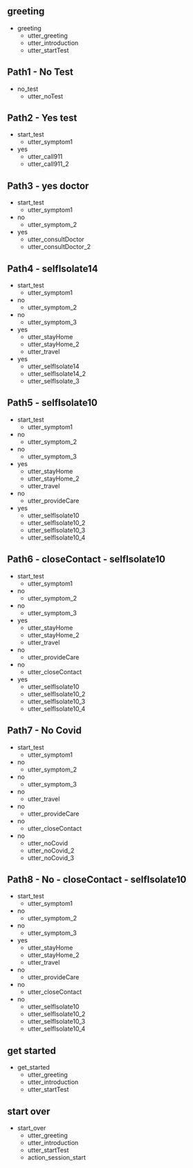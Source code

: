 ## greeting
* greeting
  - utter_greeting
  - utter_introduction
  - utter_startTest

## Path1 - No Test
* no_test
  - utter_noTest

## Path2 - Yes test
* start_test
  - utter_symptom1
* yes
  - utter_call911
  - utter_call911_2

## Path3 - yes doctor
* start_test
  - utter_symptom1
* no
  - utter_symptom_2
* yes
  - utter_consultDoctor
  - utter_consultDoctor_2

## Path4 - selfIsolate14
* start_test
  - utter_symptom1
* no
  - utter_symptom_2
* no
  - utter_symptom_3
* yes 
  - utter_stayHome
  - utter_stayHome_2
  - utter_travel
* yes 
  - utter_selfIsolate14
  - utter_selfIsolate14_2
  - utter_selfIsolate_3

## Path5 - selfIsolate10
* start_test
  - utter_symptom1
* no
  - utter_symptom_2
* no
  - utter_symptom_3
* yes 
  - utter_stayHome
  - utter_stayHome_2
  - utter_travel
* no
  - utter_provideCare
* yes
  - utter_selfIsolate10
  - utter_selfIsolate10_2
  - utter_selfIsolate10_3
  - utter_selfIsolate10_4

## Path6 - closeContact - selfIsolate10
* start_test
  - utter_symptom1
* no
  - utter_symptom_2
* no
  - utter_symptom_3
* yes 
  - utter_stayHome
  - utter_stayHome_2
  - utter_travel
* no
  - utter_provideCare
* no 
  - utter_closeContact
* yes
  - utter_selfIsolate10
  - utter_selfIsolate10_2
  - utter_selfIsolate10_3
  - utter_selfIsolate10_4

## Path7 - No Covid 
* start_test
  - utter_symptom1
* no
  - utter_symptom_2
* no
  - utter_symptom_3
* no
  - utter_travel
* no
  - utter_provideCare
* no
  - utter_closeContact
* no 
  - utter_noCovid
  - utter_noCovid_2
  - utter_noCovid_3

## Path8 - No - closeContact - selfIsolate10
* start_test
  - utter_symptom1
* no
  - utter_symptom_2
* no
  - utter_symptom_3
* yes 
  - utter_stayHome
  - utter_stayHome_2
  - utter_travel
* no
  - utter_provideCare
 * no 
   - utter_closeContact
 * no
   - utter_selfIsolate10
   - utter_selfIsolate10_2
   - utter_selfIsolate10_3
   - utter_selfIsolate10_4

## get started
* get_started
  - utter_greeting
  - utter_introduction
  - utter_startTest

## start over 
* start_over
  - utter_greeting
  - utter_introduction
  - utter_startTest
  - action_session_start
